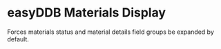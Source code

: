 # easyDDB Materials Display

Forces materials status and material details field groups be expanded by default.
